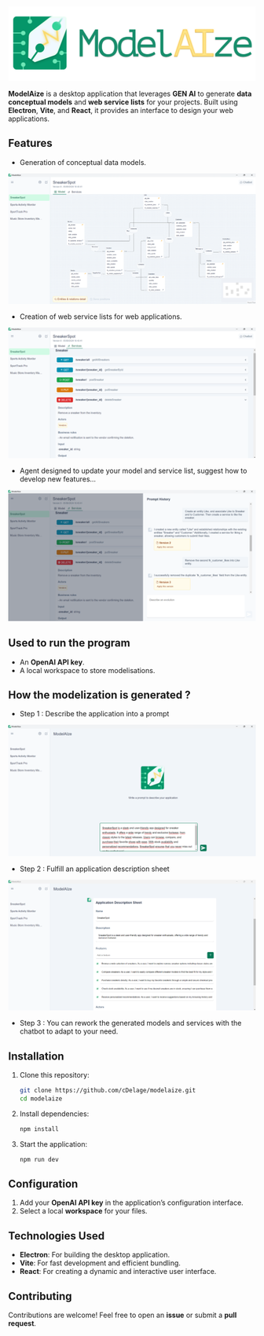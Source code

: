 <div align="center"><img src="./public/modelaize_banner.png"/></div>

**ModelAize** is a desktop application that leverages **GEN AI** to generate **data conceptual models** and **web service lists** for your projects. Built using **Electron**, **Vite**, and **React**, it provides an interface to design your web applications.

## Features

- Generation of conceptual data models.
<div align="center"><img src="./public/model.png"/></div>

- Creation of web service lists for web applications.
<div align="center"><img src="./public/services.png"/></div>

- Agent designed to update your model and service list, suggest how to develop new features...
<div align="center"><img src="./public/chatbot.png"/></div>

## Used to run the program

- An **OpenAI API key**.
- A local workspace to store modelisations.

## How the modelization is generated ?

- Step 1 : Describe the application into a prompt
<div align="center"><img src="./public/prompt.png"/></div>

- Step 2 : Fulfill an application description sheet
<div align="center"><img src="./public/app_desc_sheet.png"/></div>

- Step 3 : You can rework the generated models and services with the chatbot to adapt to your need.

## Installation

1. Clone this repository:

    ```bash
    git clone https://github.com/cDelage/modelaize.git
    cd modelaize
    ```

2. Install dependencies:

    ```bash
    npm install
    ```

3. Start the application:

    ```bash
    npm run dev
    ```

## Configuration

1. Add your **OpenAI API key** in the application’s configuration interface.
2. Select a local **workspace** for your files.

## Technologies Used

- **Electron**: For building the desktop application.
- **Vite**: For fast development and efficient bundling.
- **React**: For creating a dynamic and interactive user interface.

## Contributing

Contributions are welcome! Feel free to open an **issue** or submit a **pull request**.

